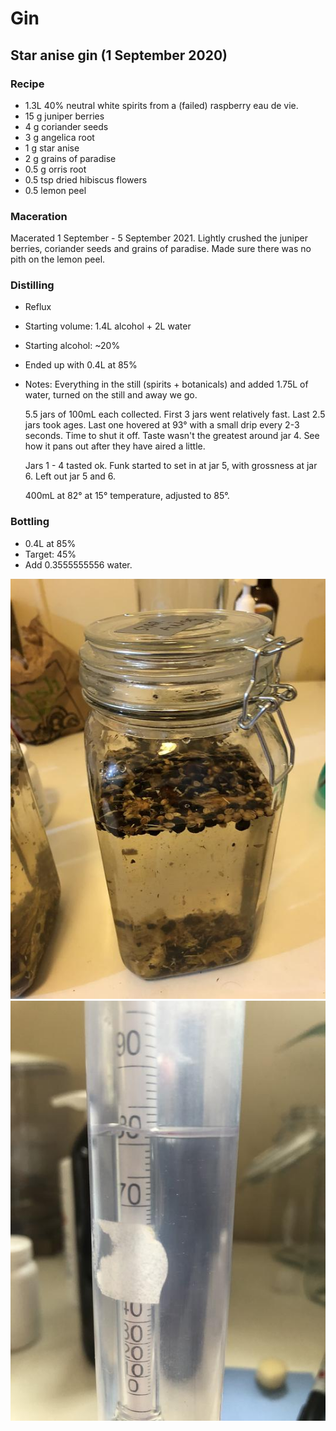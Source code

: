 # Gin

## Star anise gin (1 September 2020)

### Recipe

  - 1.3L 40% neutral white spirits from a (failed) raspberry eau de vie.
  - 15 g juniper berries
  - 4 g coriander seeds
  - 3 g angelica root
  - 1 g star anise
  - 2 g grains of paradise
  - 0.5 g orris root
  - 0.5 tsp dried hibiscus flowers
  - 0.5 lemon peel

### Maceration

Macerated 1 September - 5 September 2021.
Lightly crushed the juniper berries, coriander seeds and grains of paradise. Made sure there was no pith on the lemon peel.

### Distilling

  - Reflux
  - Starting volume: 1.4L alcohol + 2L water
  - Starting alcohol: ~20%
  - Ended up with 0.4L at 85%
  - Notes:
    Everything in the still (spirits + botanicals) and added 1.75L of water, turned on the still and away we go.

    5.5 jars of 100mL each collected. First 3 jars went relatively fast. Last 2.5 jars took ages. Last one hovered at 93° with a small drip every 2-3 seconds. Time to shut it off. Taste wasn't the greatest around jar 4. See how it pans out after they have aired a little.

    Jars 1 - 4 tasted ok. Funk started to set in at jar 5, with grossness at jar 6. Left out jar 5 and 6.

    400mL at 82° at 15° temperature, adjusted to 85°.
    
### Bottling

  - 0.4L at 85%
  - Target: 45%
  - Add 0.3555555556 water.

![Maceration](https://github.com/riencroonenborghs/distilling/blob/master/recipes/gin/star%20anise%20-%202020.09.01%20-%201.jpeg?raw=true "Maceration")
![78%](https://github.com/riencroonenborghs/distilling/blob/master/recipes/gin/star%20anise%20-%202020.09.01%20-%202.jpeg?raw=true "78%")
